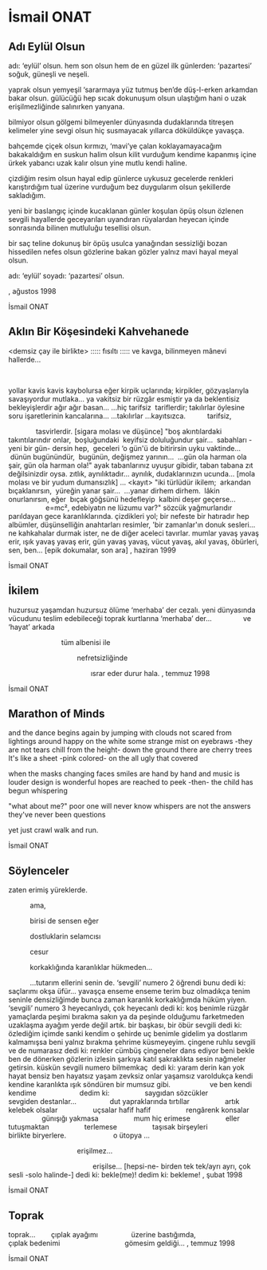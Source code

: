# İsmail ONAT

## Adı Eylül Olsun

adı: ‘eylül’ olsun. 
hem son olsun 
hem de en güzel ilk 
günlerden: ‘pazartesi’ 
soğuk, güneşli 
ve neşeli. 

yaprak olsun yemyeşil 
‘sararmaya yüz tutmuş ben’de 
düş-l-erken 
arkamdan bakar olsun. 
gülücüğü hep sıcak 
dokunuşum olsun ulaştığım 
hani o uzak erişilmezliğinde 
salınırken yanyana. 

bilmiyor olsun gölgemi 
bilmeyenler dünyasında 
dudaklarında titreşen kelimeler 
yine sevgi olsun 
hiç susmayacak yıllarca 
döküldükçe yavaşça. 

bahçemde çiçek olsun 
kırmızı, ‘mavi’ye çalan 
koklayamayacağım 
bakakaldığım 
en suskun halim olsun 
kilit vurduğum kendime 
kapanmış içine ürkek yabancı 
uzak kalır olsun 
yine mutlu kendi haline. 

çizdiğim resim olsun 
hayal edip günlerce 
uykusuz gecelerde 
renkleri karıştırdığım tual 
üzerine vurduğum bez 
duygularım olsun 
şekillerde sakladığım. 

yeni bir baslangıç içinde 
kucaklanan günler 
koşulan öpüş olsun 
özlenen sevgili hayallerde 
geceyarıları uyandıran 
rüyalardan heyecan içinde 
sonrasında bilinen mutluluğu 
tesellisi olsun. 

bir saç teline dokunuş 
bir öpüş usulca yanağından 
sessizliği bozan 
hissedilen nefes olsun 
gözlerine bakan gözler 
yalnız 
     mavi 
         hayal meyal olsun. 

adı: ‘eylül’ 
soyadı: ‘pazartesi’ olsun. 

 , ağustos 1998

İsmail ONAT

## Aklın Bir Köşesindeki Kahvehanede

<demsiz çay ile birlikte> 
::::: fısıltı ::::: 
ve kavga, bilinmeyen mânevi hallerde...

           

yollar kavis kavis 
kaybolursa eğer kirpik uçlarında; 
kirpikler,
gözyaşlarıyla savaşıyordur mutlaka... 
ya vakitsiz bir rüzgâr esmiştir
ya da beklentisiz bekleyişlerdir ağır ağır basan...
...hiç tarifsiz 
tariflerdir; 
takılırlar öylesine soru işaretlerinin kancalarına... 
...takılırlar
...kayıtsızca. 
          tarifsiz,

              tasvirlerdir.
[sigara molası ve düşünce]
"boş akıntılardaki takıntılarındır onlar, 
 boşluğundaki  keyifsiz doluluğundur şair... 
 sabahları -yeni bir gün- dersin hep, 
 geceleri ‘o gün'ü de bitirirsin uyku vaktinde... 
 dünün bugünündür, 
 bugünün, değişmez yarının... 
 ...gün ola harman ola şair, gün ola harman ola!" 
ayak tabanlarınız uyuşur gibidir,
taban tabana zıt değilsinizdir oysa. 
zıtlık,
aynılıktadır...
aynılık, 
dudaklarınızın ucunda...
[mola molası ve bir yudum dumansızlık]
...
<kayıt>
"iki türlüdür ikilem;
 arkandan bıçaklanırsın,
 yüreğin yanar şair...
 ...yanar dirhem dirhem.
 lâkin onurlanırsın, eğer 
 bıçak göğsünü hedefleyip
 kalbini deşer geçerse...
                   e=mc²,
edebiyatın ne lüzumu var?"
sözcük yağmurlarıdır  parıldayan 
gece karanlıklarında.
çizdikleri yol; bir nefeste bir hatıradır hep
albümler, düşünselliğin anahtarları
resimler, 'bir zamanlar'ın donuk sesleri... 
ne kahkahalar durmak ister, 
ne de diğer aceleci tavırlar. 
mumlar yavaş yavaş erir, 
ışık yavaş yavaş erir, 
gün yavaş yavaş, 
vücut yavaş, 
akıl yavaş, 
öbürleri, 
sen, 
ben... 
[epik dokumalar, son ara] 
, haziran 1999

İsmail ONAT

## İkilem

huzursuz yaşamdan 
huzursuz ölüme 
‘merhaba’ der 
cezalı. 
yeni dünyasında 
vücudunu teslim edebileceği 
toprak kurtlarına 
‘merhaba’ der... 
               ve ‘hayat’ arkada

                           tüm albenisi ile 

                                   nefretsizliğinde 

                                          ısrar eder durur hala. 
, temmuz 1998

İsmail ONAT

## Marathon of Minds

and the dance begins again
by jumping with clouds
not scared from lightings around
happy on the white
some strange mist on eyebraws
-they are not tears
chill from the height-
down the ground there are cherry trees
It's like a sheet -pink colored-
on the all ugly that covered

when the masks changing faces
smiles are hand by hand 
and music is louder
design is wonderful
hopes are reached to peek
-then-
the child has begun whispering

"what about me?"
poor one will never know
whispers are not the answers
they've never been questions

yet 
just crawl
walk
and run.

İsmail ONAT

## Söylenceler

zaten erimiş yüreklerde. 

           ama, 

           birisi de sensen eğer 

           dostluklarin selamcısı 

           cesur 

           korkaklığında karanlıklar hükmeden... 

           ...tutarım ellerini senin de. 
‘sevgili’ numero 2 öğrendi bunu 
dedi ki: 
saçlarımı okşa 
üfür... 
yavaşça enseme enseme 
terim buz olmadıkça 
tenim seninle 
densizliğimde bunca zaman 
karanlık korkaklığımda hüküm yiyen. 
‘sevgili’ numero 3 heyecanlıydı, çok heyecanlı 
dedi ki: 
koş benimle rüzgâr yamaçlarda 
peşimi bırakma sakın 
ya da peşinde olduğumu 
farketmeden uzaklaşma 
ayağım 
yerde değil artık. 
bir başkası, bir öbür sevgili
dedi ki:
özlediğim içimde 
sanki kendim o şehirde 
uç benimle gidelim 
ya dostlarım kalmamışsa 
beni yalnız bırakma 
şehrime küsmeyeyim. 
çingene ruhlu sevgili ve de numarasız
dedi ki:
renkler cümbüş 
çingeneler dans ediyor 
beni bekle ben de dönerken 
gözlerin izlesin 
şarkıya katıl şakraklıkta 
sesin 
nağmeler getirsin. 
küskün sevgili numero bilmemkaç  
dedi ki: 
yaram derin kan yok 
hayat bensiz ben hayatsız 
yaşam zevksiz onlar 
yaşamsız varoldukça 
kendi kendine karanlıkta 
ışık söndüren bir mumsuz gibi. 
                   ve ben kendi kendime
                     dedim ki: 
                 saygıdan sözcükler 
                 sevgiden destanlar... 
                dut yapraklarında tırtıllar 
                 artık kelebek olsalar 
                 uçsalar hafif hafif
                 rengârenk konsalar 
                 günışığı yakmasa 
                 mum hiç erimese 
                 eller tutuşmaktan 
                 terlemese 
                 taşısak birşeyleri 
                 birlikte biryerlere. 
                       o ütopya ...

                                   erişilmez... 

                                           erişilse... 
[hepsi-ne- birden tek tek/ayrı ayrı, çok sesli -solo halinde-]
dedi ki: bekle(me)! 
dedim ki: bekleme!
, şubat 1998

İsmail ONAT

## Toprak

toprak...
       çıplak ayağımı 
                üzerine bastığımda,
                        çıplak bedenimi
                                gömesim geldiği...
, temmuz 1998

İsmail ONAT